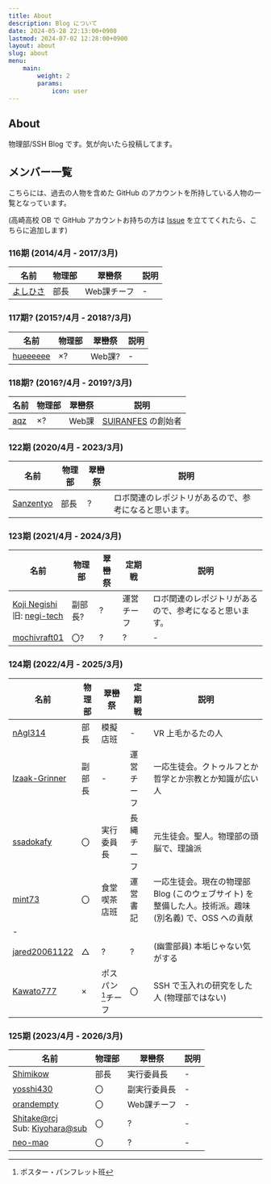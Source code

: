 ```yaml
---
title: About
description: Blog について
date: 2024-05-28 22:13:00+0900
lastmod: 2024-07-02 12:28:00+0900
layout: about
slug: about
menu:
    main:
        weight: 2
        params: 
            icon: user
---
```


## About
物理部/SSH Blog です。気が向いたら投稿してます。

## メンバー一覧
こちらには、過去の人物を含めた GitHub のアカウントを所持している人物の一覧となっています。

(高崎高校 OB で GitHub アカウントお持ちの方は [Issue](https://github.com/takasaki-physics/takasaki-physics.github.io/issues) を立ててくれたら、こちらに追加します)

### 116期 (2014/4月 - 2017/3月)

| 名前 | 物理部 | 翠巒祭 | 説明 |
| - | - | - | - |
| [よしひさ](https://github.com/yosihisa) | 部長 | Web課チーフ | - |

### 117期? (2015?/4月 - 2018?/3月)

| 名前 | 物理部 | 翠巒祭 | 説明 |
| - | - | - | - |
| [hueeeeee](https://github.com/aieeeee) | ×? | Web課? | - |

### 118期? (2016?/4月 - 2019?/3月)

| 名前 | 物理部 | 翠巒祭 | 説明 |
| - | - | - | - |
| [aqz](https://github.com/tamaina) | ×? | Web課 | [SUIRANFES](https://github.com/suiranfes) の創始者 |

### 122期 (2020/4月 - 2023/3月)

| 名前 | 物理部 | 翠巒祭 | 説明 |
| - | - | - | - |
| [Sanzentyo](https://github.com/Sanzentyo) | 部長 | ? | ロボ関連のレポジトリがあるので、参考になると思います。 |

### 123期 (2021/4月 - 2024/3月)

| 名前 | 物理部 | 翠巒祭 | 定期戦 | 説明 |
| - | - | - | - | - |
| [Koji Negishi](https://github.com/koji1027)<br />旧: [negi-tech](https://github.com/negi-tech) | 副部長? | ? | 運営チーフ | ロボ関連のレポジトリがあるので、参考になると思います。 |
| [mochivraft01](https://github.com/mochicraft01) | 〇? | ? | ? | - |

### 124期 (2022/4月 - 2025/3月)

| 名前 | 物理部 | 翠巒祭 | 定期戦 | 説明 |
| - | - | - | - | - |
| [nAgI314](https://github.com/nAgI314) | 部長 | 模擬店班 | - | VR 上毛かるたの人 |
| [Izaak-Grinner](https://github.com/Izaak-Grinner) | 副部長 | - | 運営チーフ | 一応生徒会。クトゥルフとか哲学とか宗教とか知識が広い人 |
| [ssadokafy](https://github.com/ssadokafy) | 〇 | 実行委員長 | 長縄チーフ | 元生徒会。聖人。物理部の頭脳で、理論派 |
| [mint73](https://github.com/mint73) | 〇 | 食堂喫茶店班 | 運営書記 | 一応生徒会。現在の物理部 Blog (このウェブサイト) を整備した人。技術派。趣味 (別名義) で、OSS への貢献 |
| - |
| [jared20061122](https://github.com/jared20061122) | △ | ? | ? | (幽霊部員) 本垢じゃない気がする |
| [Kawato777](https://github.com/Kawato777) | × | ポスパン[^suiranfes-poster]チーフ | 〇 | SSH で玉入れの研究をした人 (物理部ではない) |

[^suiranfes-poster]: ポスター・パンフレット班

### 125期 (2023/4月 - 2026/3月)

| 名前 | 物理部 | 翠巒祭 | 説明 |
| - | - | - | - |
| [Shimikow](https://github.com/Shimikow) | 部長 | 実行委員長 | - |
| [yosshi430](https://github.com/yosshi430) | 〇 | 副実行委員長 | - |
| [orandempty](https://github.com/orandempty) | 〇 | Web課チーフ | - |
| [Shitake@rcj](https://github.com/KI4hara)<br />Sub: [Kiyohara@sub](https://github.com/Shi1take) | 〇 | ? | - |
| [neo-mao](https://github.com/neo-mao) | 〇 | ? | - |
